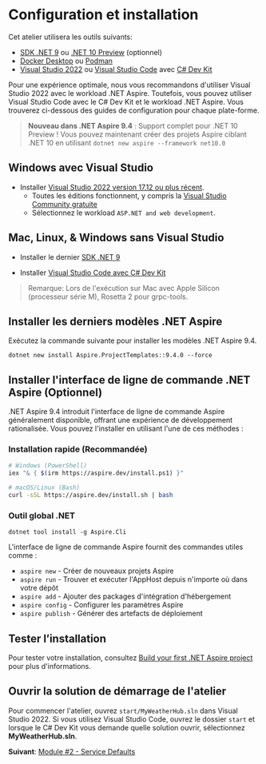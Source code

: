 # Configuration et installation

Cet atelier utilisera les outils suivants:

- [SDK .NET 9](https://get.dot.net/9) ou [.NET 10 Preview](https://get.dot.net/10) (optionnel)
- [Docker Desktop](https://docs.docker.com/engine/install/) ou [Podman](https://podman.io/getting-started/installation)
- [Visual Studio 2022](https://visualstudio.microsoft.com/vs/) ou [Visual Studio Code](https://code.visualstudio.com/) avec [C# Dev Kit](https://code.visualstudio.com/docs/csharp/get-started)

Pour une expérience optimale, nous vous recommandons d'utiliser Visual Studio 2022 avec le workload .NET Aspire. Toutefois, vous pouvez utiliser Visual Studio Code avec le C# Dev Kit et le workload .NET Aspire. Vous trouverez ci-dessous des guides de configuration pour chaque plate-forme.

> **Nouveau dans .NET Aspire 9.4** : Support complet pour .NET 10 Preview ! Vous pouvez maintenant créer des projets Aspire ciblant .NET 10 en utilisant `dotnet new aspire --framework net10.0`

## Windows avec Visual Studio

- Installer [Visual Studio 2022 version 17.12 ou plus récent](https://visualstudio.microsoft.com/vs/).
  - Toutes les éditions fonctionnent, y compris la [Visual Studio Community gratuite](https://visualstudio.microsoft.com/free-developer-offers/)
  - Sélectionnez le workload `ASP.NET and web development`.

## Mac, Linux, & Windows sans Visual Studio

- Installer le dernier [SDK .NET 9](https://get.dot.net/9?cid=eshop)

- Installer [Visual Studio Code avec C# Dev Kit](https://code.visualstudio.com/docs/csharp/get-started)

> Remarque: Lors de l'exécution sur Mac avec Apple Silicon (processeur série M), Rosetta 2 pour grpc-tools.

## Installer les derniers modèles .NET Aspire

Exécutez la commande suivante pour installer les modèles .NET Aspire 9.4.

```cli
dotnet new install Aspire.ProjectTemplates::9.4.0 --force
```

## Installer l'interface de ligne de commande .NET Aspire (Optionnel)

.NET Aspire 9.4 introduit l'interface de ligne de commande Aspire généralement disponible, offrant une expérience de développement rationalisée. Vous pouvez l'installer en utilisant l'une de ces méthodes :

### Installation rapide (Recommandée)

```bash
# Windows (PowerShell)
iex "& { $(irm https://aspire.dev/install.ps1) }"

# macOS/Linux (Bash)
curl -sSL https://aspire.dev/install.sh | bash
```

### Outil global .NET

```cli
dotnet tool install -g Aspire.Cli
```

L'interface de ligne de commande Aspire fournit des commandes utiles comme :

- `aspire new` - Créer de nouveaux projets Aspire
- `aspire run` - Trouver et exécuter l'AppHost depuis n'importe où dans votre dépôt
- `aspire add` - Ajouter des packages d'intégration d'hébergement
- `aspire config` - Configurer les paramètres Aspire
- `aspire publish` - Générer des artefacts de déploiement

## Tester l’installation

Pour tester votre installation, consultez [Build your first .NET Aspire project](https://learn.microsoft.com/dotnet/aspire/get-started/build-your-first-aspire-app) pour plus d'informations.

## Ouvrir la solution de démarrage de l'atelier

Pour commencer l'atelier, ouvrez `start/MyWeatherHub.sln` dans Visual Studio 2022. Si vous utilisez Visual Studio Code, ouvrez le dossier `start` et lorsque le C# Dev Kit vous demande quelle solution ouvrir, sélectionnez **MyWeatherHub.sln**.

**Suivant**: [Module #2 - Service Defaults](../Lesson-02-ServiceDefaults/README.md)
